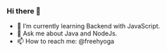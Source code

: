 ### Hi there 👋


- 🌱 I’m currently learning Backend with JavaScript.
- 💬 Ask me about Java and NodeJs.
- 📫 How to reach me: @freehyoga


